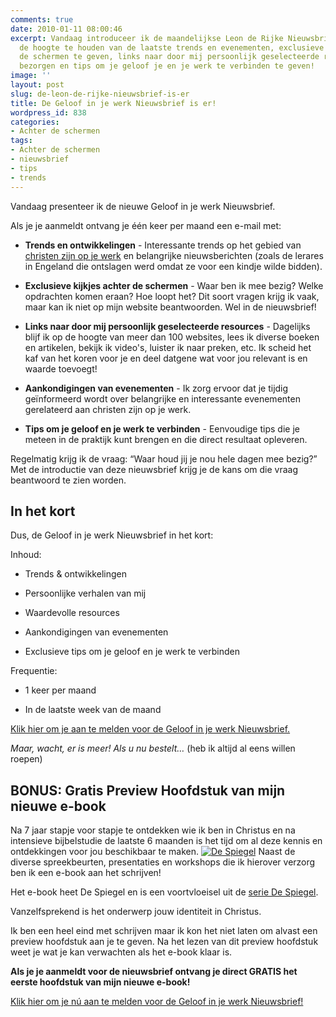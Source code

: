 ```yaml
---
comments: true
date: 2010-01-11 08:00:46
excerpt: Vandaag introduceer ik de maandelijkse Leon de Rijke Nieuwsbrief om jou op
  de hoogte te houden van de laatste trends en evenementen, exclusieve kijkjes achter
  de schermen te geven, links naar door mij persoonlijk geselecteerde resources te
  bezorgen en tips om je geloof je en je werk te verbinden te geven!
image: ''
layout: post
slug: de-leon-de-rijke-nieuwsbrief-is-er
title: De Geloof in je werk Nieuwsbrief is er!
wordpress_id: 838
categories:
- Achter de schermen
tags:
- Achter de schermen
- nieuwsbrief
- tips
- trends
---
```


Vandaag presenteer ik de nieuwe Geloof in je werk Nieuwsbrief.

Als je je aanmeldt ontvang je één keer per maand een e-mail met:



	
  * **Trends en ontwikkelingen** - Interessante trends op het gebied van [christen zijn op je werk](http://www.geloofinjewerk.nl/christen-zijn-op-je-werk/) en belangrijke nieuwsberichten (zoals de lerares in Engeland die ontslagen werd omdat ze voor een kindje wilde bidden).

	
  * **Exclusieve kijkjes achter de schermen** - Waar ben ik mee bezig? Welke opdrachten komen eraan? Hoe loopt het? Dit soort vragen krijg ik vaak, maar kan ik niet op mijn website beantwoorden. Wel in de nieuwsbrief!

	
  * **Links naar door mij persoonlijk geselecteerde resources** - Dagelijks blijf ik op de hoogte van meer dan 100 websites, lees ik diverse boeken en artikelen, bekijk ik video's, luister ik naar preken, etc. Ik scheid het kaf van het koren voor je en deel datgene wat voor jou relevant is en waarde toevoegt!

	
  * **Aankondigingen van evenementen** - Ik zorg ervoor dat je tijdig geïnformeerd wordt over belangrijke en interessante evenementen gerelateerd aan christen zijn op je werk.

	
  * **Tips om je geloof en je werk te verbinden** - Eenvoudige tips die je meteen in de praktijk kunt brengen en die direct resultaat opleveren.



Regelmatig krijg ik de vraag: “Waar houd jij je nou hele dagen mee bezig?” Met de introductie van deze nieuwsbrief krijg je de kans om die vraag beantwoord te zien worden.  





## In het kort


Dus, de Geloof in je werk Nieuwsbrief in het kort:

Inhoud:



	
  * Trends & ontwikkelingen

	
  * Persoonlijke verhalen van mij

	
  * Waardevolle resources

	
  * Aankondigingen van evenementen

	
  * Exclusieve tips om je geloof en je werk te verbinden



Frequentie:

	
  * 1 keer per maand

	
  * In de laatste week van de maand



[Klik hier om je aan te melden voor de Geloof in je werk Nieuwsbrief.](http://eepurl.com/gtlw)

_Maar, wacht, er is meer! Als u nu bestelt…_ (heb ik altijd al eens willen roepen)



## BONUS: Gratis Preview Hoofdstuk van mijn nieuwe e-book


Na 7 jaar stapje voor stapje te ontdekken wie ik ben in Christus en na intensieve bijbelstudie de laatste 6 maanden is het tijd om al deze kennis en ontdekkingen voor jou beschikbaar te maken.
[![De Spiegel](http://www.geloofinjewerk.nl/images/2010/01/De-Spiegel.png)](http://eepurl.com/gtlw)
Naast de diverse spreekbeurten, presentaties en workshops die ik hierover verzorg ben ik een e-book aan het schrijven!

Het e-book heet De Spiegel en is een voortvloeisel uit de [serie De Spiegel](/2009/11/09/kijk-eens-wat-vaker-in-de-spiegel/). 

Vanzelfsprekend is het onderwerp jouw identiteit in Christus.

Ik ben een heel eind met schrijven maar ik kon het niet laten om alvast een preview hoofdstuk aan je te geven. Na het lezen van dit preview hoofdstuk weet je wat je kan verwachten als het e-book klaar is.

**Als je je aanmeldt voor de nieuwsbrief ontvang je direct GRATIS het eerste hoofdstuk van mijn nieuwe e-book!**

[Klik hier om je nú aan te melden voor de Geloof in je werk Nieuwsbrief!](http://eepurl.com/gtlw)
